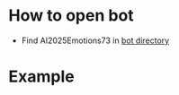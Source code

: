 # How to open bot
* Find AI2025Emotions73 in [bot directory](https://home.pandorabots.com/dash/bot-directory)

# Example
